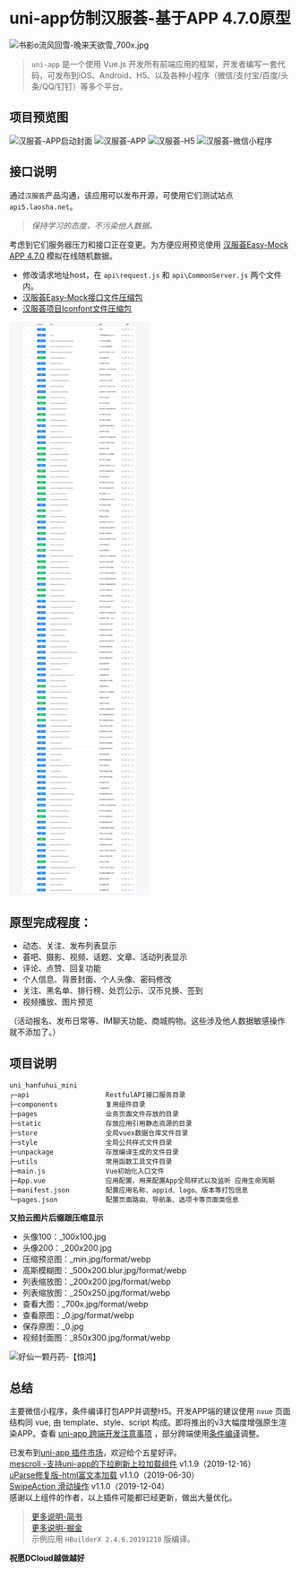 # uni-app仿制汉服荟-基于APP 4.7.0原型

![书影o流风回雪-晚来天欲雪_700x.jpg](./unpackage/docres/a.jpg_700x.jpg) 

> `uni-app` 是一个使用 Vue.js 开发所有前端应用的框架，开发者编写一套代码，可发布到iOS、Android、H5、以及各种小程序（微信/支付宝/百度/头条/QQ/钉钉）等多个平台。

## 项目预览图

![汉服荟-APP启动封面](./unpackage/docres/hanfuhui-appload.png) 
![汉服荟-APP](./unpackage/docres/hanfuhui-app.gif) 
![汉服荟-H5](./unpackage/docres/hanfuhui-h5.gif) 
![汉服荟-微信小程序](./unpackage/docres/hanfuhui-wxys.gif)

## 接口说明

通过`汉服荟`产品沟通，该应用可以发布开源，可使用它们测试站点 `api5.laosha.net`。

> *保持学习的态度，不污染他人数据。* 

考虑到它们服务器压力和接口正在变更。为方便应用预览使用 [汉服荟Easy-Mock APP 4.7.0](http://easy-mock.liuup.com/mock/5df764250a2f9f42cfec1a50/api5.hanfugou.com/) 模拟在线随机数据。
- 修改请求地址host，在 `api\request.js` 和 `api\CommonServer.js` 两个文件内。
- [汉服荟Easy-Mock接口文件压缩包](./unpackage/docres/some/Easy-Mock-API.zip) 
- [汉服荟项目Iconfont文件压缩包](./unpackage/docres/some/iconfont.zip) 

![汉服荟Easy-Mock APP 4.7.0 RestfulAPI接口](./unpackage/docres/some/Easy-Mock.png) 

## 原型完成程度：
* 动态、关注、发布列表显示
* 荟吧、摄影、视频、话题、文章、活动列表显示
* 评论、点赞、回复功能
* 个人信息、背景封面、个人头像、密码修改
* 关注、黑名单、排行榜、处罚公示、汉币兑换、签到 
* 视频播放、图片预览

（活动报名、发布日常等、IM聊天功能、商城购物。这些涉及他人数据敏感操作就不添加了。）

## 项目说明

```text
uni_hanfuhui_mini
┌─api                   RestfulAPI接口服务目录 
├─components            复用组件目录 
├─pages                 业务页面文件存放的目录
├─static                存放应用引用静态资源的目录 
├─store                 全局vuex数据仓库文件目录 
├─style                 全局公共样式文件目录 
├─unpackage             存放编译生成的文件目录 
├─utils                 常用函数工具文件目录 
├─main.js               Vue初始化入口文件 
├─App.vue               应用配置，用来配置App全局样式以及监听 应用生命周期 
├─manifest.json         配置应用名称、appid、logo、版本等打包信息 
└─pages.json            配置页面路由、导航条、选项卡等页面类信息 
```

**又拍云图片后缀跟压缩显示** 
* 头像100：_100x100.jpg
* 头像200：_200x200.jpg
* 压缩预览图：_min.jpg/format/webp
* 高斯模糊图：_500x200.blur.jpg/format/webp
* 列表缩放图：_200x200.jpg/format/webp
* 列表缩放图：_250x250.jpg/format/webp
* 查看大图：_700x.jpg/format/webp
* 查看原图：_0.jpg/format/webp
* 保存原图：_0.jpg
* 视频封面图：_850x300.jpg/format/webp 

![好仙一颗丹药-【惊鸿】](https://pic.hanfugou.com/android/2019/9/31/565f2a1dbefd4f1788e16acea27f746a.jpg_700x.jpg) 

## 总结

主要微信小程序，条件编译打包APP并调整H5。开发APP端的建议使用 `nvue` 页面结构同 vue, 由 template、style、script 构成。即将推出的v3大幅度增强原生渲染APP。查看 [uni-app 跨端开发注意事项](https://uniapp.dcloud.io/matter) ，部分跨端使用[条件编译](https://uniapp.dcloud.io/platform)调整。

已发布到[uni-app 插件市场](https://ext.dcloud.net.cn/plugin?id=1150)，欢迎给个五星好评。    
[mescroll -支持uni-app的下拉刷新上拉加载组件](https://ext.dcloud.net.cn/plugin?id=343) v1.1.9（2019-12-16）  
[uParse修复版-html富文本加载](https://ext.dcloud.net.cn/plugin?id=364) v1.1.0（2019-06-30）  
[SwipeAction 滑动操作](https://ext.dcloud.net.cn/plugin?id=181) v1.1.0（2019-12-04）  
感谢以上组件的作者，以上插件可能都已经更新，做出大量优化。  

> [更多说明-简书](https://www.jianshu.com/p/89b08e8e60e7)    
> [更多说明-掘金](https://juejin.im/post/5e01bd99f265da33b507451c)    
> 示例应用 `HBuilderX 2.4.6.20191210` 版编译。  

**祝愿DCloud越做越好**